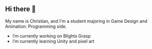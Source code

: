## Hi there 👋

My name is Christian, and I'm a student majoring in Game Design and Animation: Programming side.

- I’m currently working on Blights Grasp
- I’m currently learning Unity and pixel art

<!--
**ChristianTW/christiantw** is a ✨ _special_ ✨ repository because its `README.md` (this file) appears on your GitHub profile.

Here are some ideas to get you started:

- 🔭 I’m currently working on ...
- 🌱 I’m currently learning ...
- 👯 I’m looking to collaborate on ...
- 🤔 I’m looking for help with ...
- 💬 Ask me about ...
- 📫 How to reach me: ...
- 😄 Pronouns: ...
- ⚡ Fun fact: ...
-->
